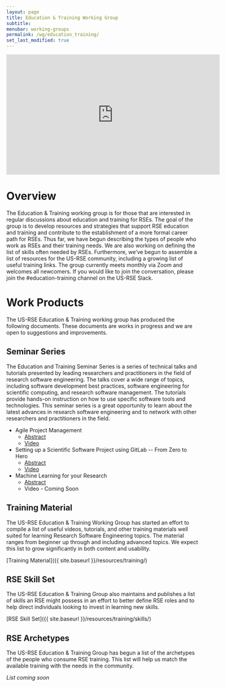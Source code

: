 ```yaml
---
layout: page
title: Education & Training Working Group
subtitle:
menubar: working-groups
permalink: /wg/education_training/
set_last_modified: true
---
```


<iframe width="560" height="315" src="https://www.youtube.com/embed/z29Mv7hy4r4" title="YouTube video player" frameborder="0" allow="accelerometer; autoplay; clipboard-write; encrypted-media; gyroscope; picture-in-picture" allowfullscreen></iframe>

# Overview
The Education & Training working group is for those that are interested in regular discussions about education and training for RSEs. The goal of the group is to develop resources and strategies that support RSE education and training and contribute to the establishment of a more formal career path for RSEs. Thus far, we have begun describing the types of people who work as RSEs and their training needs. We are also working on defining the list of skills often needed by RSEs. Furthermore, we’ve begun to assemble a list of resources for the US-RSE community, including a growing list of useful training links. The group currently meets monthly via Zoom and welcomes all newcomers. If you would like to join the conversation, please join the #education-training channel on the US-RSE Slack.

# Work Products
The US-RSE Education & Training working group has produced the following documents. These documents are works in progress and we are open to suggestions and improvements.

## Seminar Series
The Education and Training Seminar Series is a series of technical talks and tutorials presented by leading researchers and practitioners in the field of research software engineering. The talks cover a wide range of topics, including software development best practices, software engineering for scientific computing, and research software management. The tutorials provide hands-on instruction on how to use specific software tools and technologies. This seminar series is a great opportunity to learn about the latest advances in research software engineering and to network with other researchers and practitioners in the field.
* Agile Project Management
    * [Abstract](https://us-rse.org/events/2022/2022-10-education-training-seminar/)
    * [Video](https://youtu.be/Fdex2rhw0Zo)
* Setting up a Scientific Software Project using GitLab -- From Zero to Hero
    * [Abstract](https://us-rse.org/events/2023/2023-03-education-training-tutorial/)
    * [Video](https://youtu.be/dzdHfGLLYts)
* Machine Learning for your Research
    * [Abstract](https://us-rse.org/events/2023/2023-06-education-training-talk/)
    * Video - Coming Soon

## Training Material
The US-RSE Education & Training Working Group has started an effort to compile a list of useful videos, tutorials, and other training materials well suited for learning Research Software Engineering topics. The material ranges from beginner up through and including advanced topics. We expect this list to grow significantly in both content and usability.

[Training Material]({{ site.baseurl }}/resources/training/)

## RSE Skill Set
The US-RSE Education & Training Group also maintains and publishes a list of skills an RSE might possess in an effort to better define RSE roles and to help direct individuals looking to invest in learning new skills.

[RSE Skill Set]({{ site.baseurl }}/resources/training/skills/)

## RSE Archetypes
The US-RSE Education & Training Group has begun a list of the archetypes of the people who consume RSE training. This list will help us match the available training with the needs in the community.

_List coming soon_
